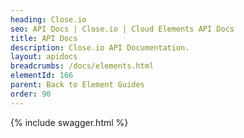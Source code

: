 ```yaml
---
heading: Close.io
seo: API Docs | Close.io | Cloud Elements API Docs
title: API Docs
description: Close.io API Documentation.
layout: apidocs
breadcrumbs: /docs/elements.html
elementId: 166
parent: Back to Element Guides
order: 90
---
```


{% include swagger.html %}
